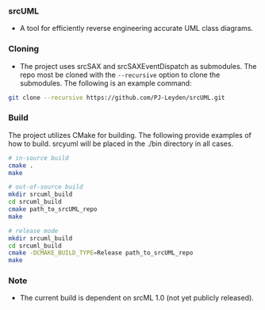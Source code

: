 ### srcUML
* A tool for efficiently reverse engineering accurate UML class diagrams.

### Cloning
* The project uses srcSAX and srcSAXEventDispatch as submodules.  The repo most be cloned with the `--recursive` option to clone the submodules.  The following is an example command:
```bash
git clone --recursive https://github.com/PJ-Leyden/srcUML.git
```

### Build
The project utilizes CMake for building.
The following provide examples of how to build.  srcyuml will be placed in the ./bin directory in all cases.

```bash
# in-source build
cmake .
make

# out-of-source build
mkdir srcuml_build
cd srcuml_build
cmake path_to_srcUML_repo
make

# release mode
mkdir srcuml_build
cd srcuml_build
cmake -DCMAKE_BUILD_TYPE=Release path_to_srcUML_repo
make
```

### Note
* The current build is dependent on srcML 1.0 (not yet publicly released).
